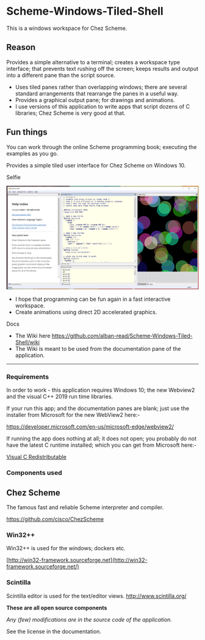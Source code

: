# Scheme-Windows-Tiled-Shell

This is a windows workspace for Chez Scheme.

## Reason

Provides a simple alternative to a terminal; creates a workspace type interface; that prevents text rushing off the screen; keeps results and output into a different pane than the script source.

- Uses tiled panes rather than overlapping windows; there are several standard arrangements that rearrange the panes in a useful way.
- Provides a graphical output pane; for drawings and animations.
- I use versions of this application to write apps that script dozens of C libraries; Chez Scheme is very good at that.

## Fun things

You can work through the online Scheme programming book; executing the examples as you go.

Provides a simple tiled user interface for Chez Scheme on Windows 10.

Selfie

<img src='https://github.com/alban-read/Scheme-Windows-Tiled-Shell/blob/master/docs/selfie.PNG'> 

- I hope that programming can be fun again in a fast interactive workspace.
- Create animations using direct 2D accelerated graphics.

Docs

- The Wiki here https://github.com/alban-read/Scheme-Windows-Tiled-Shell/wiki
- The Wiki is meant to be used from the documentation pane of the application.

----

### Requirements

In order to work - this application requires Windows 10; the new Webview2 and the visual C++ 2019 run time libraries.

If your run this app; and the documentation panes are blank; just use the installer from Microsoft for the new WebView2 here:-

https://developer.microsoft.com/en-us/microsoft-edge/webview2/

If running the app does nothing at all; it does not open; you probably do not have the latest C runtime installed; which you can get from Microsoft here:-

[Visual C Redistributable](https://support.microsoft.com/en-gb/help/2977003/the-latest-supported-visual-c-downloads)



### Components used



## Chez Scheme

The famous fast and reliable Scheme interpreter and compiler.

https://github.com/cisco/ChezScheme

### Win32++

Win32++ is used for the windows; dockers etc.

[http://win32-framework.sourceforge.net](http://win32-framework.sourceforge.net/)

### Scintilla

Scintilla editor is used for the text/editor views. http://www.scintilla.org/

**These are all open source components**

*Any (few) modifications are in the source code of the application.*

See the license in the documentation.



